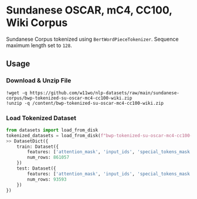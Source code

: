 # Sundanese OSCAR, mC4, CC100, Wiki Corpus

Sundanese Corpus tokenized using `BertWordPieceTokenizer`. Sequence maximum length set to `128`.

## Usage

### Download & Unzip File

```
!wget -q https://github.com/w11wo/nlp-datasets/raw/main/sundanese-corpus/bwp-tokenized-su-oscar-mc4-cc100-wiki.zip
!unzip -q /content/bwp-tokenized-su-oscar-mc4-cc100-wiki.zip
```

### Load Tokenized Dataset

```python
from datasets import load_from_disk
tokenized_datasets = load_from_disk(f"bwp-tokenized-su-oscar-mc4-cc100-wiki")
>> DatasetDict({
    train: Dataset({
        features: ['attention_mask', 'input_ids', 'special_tokens_mask', 'token_type_ids'],
        num_rows: 861057
    })
    test: Dataset({
        features: ['attention_mask', 'input_ids', 'special_tokens_mask', 'token_type_ids'],
        num_rows: 93593
    })
})
```

